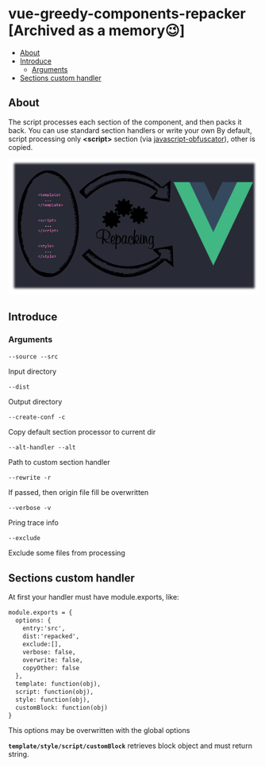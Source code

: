 # vue-greedy-components-repacker [Archived as a memory😉]

 - [About](#about)
 - [Introduce](#introduce)
   - [Arguments](#arguments)
 - [Sections custom handler](#sections-custom-handler)


## About
The script processes each section of the component, and then packs it back. You can use standard section handlers or write your own
By default, script processing only **\<script>** section \(via [javascript-obfuscator](https://github.com/javascript-obfuscator/javascript-obfuscator)), other is copied.

![enter image description here](https://github.com/s0d3s/vue-greedy-components-repacker/blob/master/header.png?raw=true)

## Introduce

### Arguments

    --source --src
Input directory

    --dist
Output directory

    --create-conf -c
Copy default section processor to current dir

    --alt-handler --alt
Path to custom section handler

    --rewrite -r
If passed, then origin file fill be overwritten

    --verbose -v
Pring trace info

    --exclude
Exclude some files from processing

## Sections custom handler
At first your handler must have module.exports, like:

    module.exports = {
      options: {
        entry:'src',
        dist:'repacked',
        exclude:[],
        verbose: false,
        overwrite: false,
        copyOther: false
      },
      template: function(obj),
      script: function(obj),
      style: function(obj),
      customBlock: function(obj)
    }

This options may be overwritten with the global options


**`template/style/script/customBlock`** retrieves block object and must return string.
